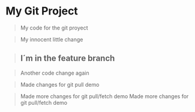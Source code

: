 # My Git Project

> My code for the git proyect

> My innocent little change 

> ## I´m in the feature branch

> Another code change again

> Made changes for git pull demo

> Made more changes for git pull/fetch demo
> Made more changes for git pull/fetch demo
